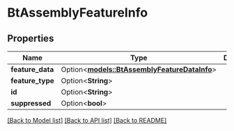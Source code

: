 # BtAssemblyFeatureInfo

## Properties

Name | Type | Description | Notes
------------ | ------------- | ------------- | -------------
**feature_data** | Option<[**models::BtAssemblyFeatureDataInfo**](BTAssemblyFeatureDataInfo.md)> |  | [optional]
**feature_type** | Option<**String**> |  | [optional]
**id** | Option<**String**> |  | [optional]
**suppressed** | Option<**bool**> |  | [optional]

[[Back to Model list]](../README.md#documentation-for-models) [[Back to API list]](../README.md#documentation-for-api-endpoints) [[Back to README]](../README.md)


